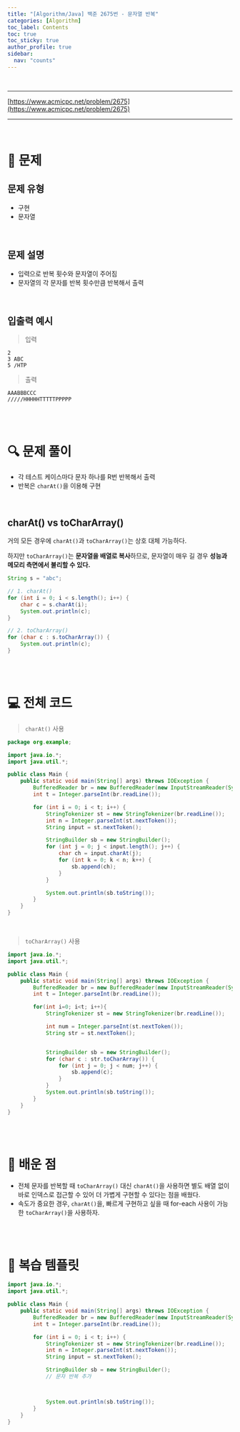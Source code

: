 ```yaml
---
title: "[Algorithm/Java] 백준 2675번 - 문자열 반복"
categories: [Algorithm]
toc_label: Contents
toc: true
toc_sticky: true
author_profile: true
sidebar:
  nav: "counts"
---
```


<br>

---

[https://www.acmicpc.net/problem/2675](https://www.acmicpc.net/problem/2675)

---

<br>

# 📌 문제

## 문제 유형

- 구현
- 문자열

<br>

## 문제 설명

- 입력으로 반복 횟수와 문자열이 주어짐
- 문자열의 각 문자를 반복 횟수만큼 반복해서 출력

<br>

## 입출력 예시

> 입력

```
2
3 ABC
5 /HTP
```

> 출력

```
AAABBBCCC
/////HHHHHTTTTTPPPPP
```

<br><br>

# 🔍 문제 풀이

- 각 테스트 케이스마다 문자 하나를 R번 반복해서 출력
- 반복은 `charAt()`을 이용해 구현

<br>

## charAt() vs toCharArray()

거의 모든 경우에 `charAt()`과 `toCharArray()`는 상호 대체 가능하다.

하지만 `toCharArray()`는 **문자열을 배열로 복사**하므로, 문자열이 매우 길 경우 **성능과 메모리 측면에서 불리할 수 있다.**

```java
String s = "abc";

// 1. charAt()
for (int i = 0; i < s.length(); i++) {
    char c = s.charAt(i);
    System.out.println(c);
}

// 2. toCharArray()
for (char c : s.toCharArray()) {
    System.out.println(c);
}
```

<br><br>

# 💻 전체 코드

> `charAt()` 사용

```java
package org.example;

import java.io.*;
import java.util.*;

public class Main {
    public static void main(String[] args) throws IOException {
        BufferedReader br = new BufferedReader(new InputStreamReader(System.in));
        int t = Integer.parseInt(br.readLine());

        for (int i = 0; i < t; i++) {
            StringTokenizer st = new StringTokenizer(br.readLine());
            int n = Integer.parseInt(st.nextToken());
            String input = st.nextToken();

            StringBuilder sb = new StringBuilder();
            for (int j = 0; j < input.length(); j++) {
                char ch = input.charAt(j);
                for (int k = 0; k < n; k++) {
                    sb.append(ch);
                }
            }

            System.out.println(sb.toString());
        }
    }
}
```

<br>

> `toCharArray()` 사용

```java
import java.io.*;
import java.util.*;

public class Main {
    public static void main(String[] args) throws IOException {
        BufferedReader br = new BufferedReader(new InputStreamReader(System.in));
        int t = Integer.parseInt(br.readLine());

        for(int i=0; i<t; i++){
            StringTokenizer st = new StringTokenizer(br.readLine());

            int num = Integer.parseInt(st.nextToken());
            String str = st.nextToken();


            StringBuilder sb = new StringBuilder();
            for (char c : str.toCharArray()) {
                for (int j = 0; j < num; j++) {
                    sb.append(c);
                }
            }
            System.out.println(sb.toString());
        }
    }
}
```

<br><br>

# 💭 배운 점

- 전체 문자를 반복할 때 `toCharArray()` 대신 `charAt()`을 사용하면 별도 배열 없이 바로 인덱스로 접근할 수 있어 더 가볍게 구현할 수 있다는 점을 배웠다.
- 속도가 중요한 경우, `charAt()`을, 빠르게 구현하고 싶을 때 for-each 사용이 가능한 `toCharArray()`을 사용하자.

<br><br>

# 🔁 복습 템플릿

```java
import java.io.*;
import java.util.*;

public class Main {
    public static void main(String[] args) throws IOException {
        BufferedReader br = new BufferedReader(new InputStreamReader(System.in));
        int t = Integer.parseInt(br.readLine());

        for (int i = 0; i < t; i++) {
            StringTokenizer st = new StringTokenizer(br.readLine());
            int n = Integer.parseInt(st.nextToken());
            String input = st.nextToken();

            StringBuilder sb = new StringBuilder();
            // 문자 반복 추가



            System.out.println(sb.toString());
        }
    }
}

```

<br>
